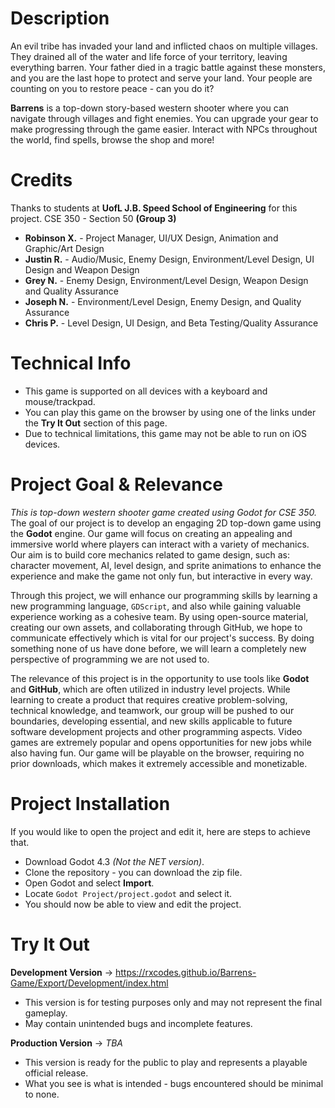 # Description
An evil tribe has invaded your land and inflicted chaos on multiple villages. They drained all of the water and life force of your territory, leaving everything barren. Your father died in a tragic battle against these monsters, and you are the last hope to protect and serve your land. Your people are counting on you to restore peace - can you do it?

**Barrens** is a top-down story-based western shooter where you can navigate through villages and fight enemies. You can upgrade your gear to make progressing through the game easier. Interact with NPCs throughout the world, find spells, browse the shop and more!

# Credits
Thanks to students at **UofL J.B. Speed School of Engineering** for this project.
CSE 350 - Section 50 **(Group 3)**
- **Robinson X.** - Project Manager, UI/UX Design, Animation and Graphic/Art Design
- **Justin R.** - Audio/Music, Enemy Design, Environment/Level Design, UI Design and Weapon Design
- **Grey N.** - Enemy Design, Environment/Level Design, Weapon Design and Quality Assurance
- **Joseph N.** - Environment/Level Design, Enemy Design, and Quality Assurance
- **Chris P.** - Level Design, UI Design, and Beta Testing/Quality Assurance

# Technical Info
- This game is supported on all devices with a keyboard and mouse/trackpad.
- You can play this game on the browser by using one of the links under the **Try It Out** section of this page.
- Due to technical limitations, this game may not be able to run on iOS devices.

# Project Goal & Relevance
*This is top-down western shooter game created using Godot for CSE 350.* The goal of our project is to develop an engaging 2D top-down game using the **Godot** engine. Our game will focus on creating an appealing and immersive world where players can interact with a variety of mechanics. Our aim is to build core mechanics related to game design, such as: character movement, AI, level design, and sprite animations to enhance the experience and make the game not only fun, but interactive in every way.

Through this project, we will enhance our programming skills by learning a new programming language, `GDScript`, and also while gaining valuable experience working as a cohesive team. By using open-source material, creating our own assets, and collaborating through GitHub, we hope to communicate effectively which is vital for our project's success. By doing something none of us have done before, we will learn a completely new perspective of programming we are not used to. 

The relevance of this project is in the opportunity to use tools like **Godot** and **GitHub**, which are often utilized in industry level projects.  While learning to create a product that requires creative problem-solving, technical knowledge, and teamwork, our group will be pushed to our boundaries, developing essential, and new skills applicable to future software development projects and other programming aspects. Video games are extremely popular and opens opportunities for new jobs while also having fun. Our game will be playable on the browser, requiring no prior downloads, which makes it extremely accessible and monetizable.

# Project Installation
If you would like to open the project and edit it, here are steps to achieve that.
- Download Godot 4.3 *(Not the NET version)*.
- Clone the repository - you can download the zip file.
- Open Godot and select **Import**.
- Locate `Godot Project/project.godot` and select it.
- You should now be able to view and edit the project.

# Try It Out
**Development Version**
-> https://rxcodes.github.io/Barrens-Game/Export/Development/index.html
- This version is for testing purposes only and may not represent the final gameplay.
- May contain unintended bugs and incomplete features.

**Production Version**
-> _TBA_
- This version is ready for the public to play and represents a playable official release.
- What you see is what is intended - bugs encountered should be minimal to none.
